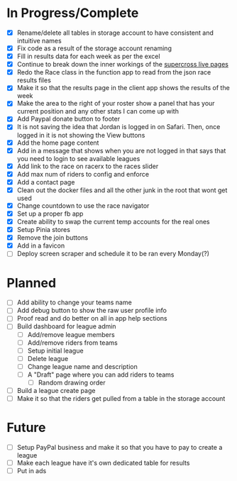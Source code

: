 # In Progress/Complete

- [x] Rename/delete all tables in storage account to have consistent and intuitive names
- [x] Fix code as a result of the storage account renaming
- [x] Fill in results data for each week as per the excel
- [x] Continue to break down the inner workings of the [supercross live pages](Supercross-Live.md)
- [x] Redo the Race class in the function app to read from the json race results files
- [x] Make it so that the results page in the client app shows the results of the week
- [x] Make the area to the right of your roster show a panel that has your current position and any other stats I can come up with
- [x] Add Paypal donate button to footer
- [x] It is not saving the idea that Jordan is logged in on Safari. Then, once logged in it is not showing the View buttons
- [x] Add the home page content
- [x] Add in a message that shows when you are not logged in that says that you need to login to see available leagues
- [x] Add link to the race on racerx to the races slider
- [x] Add max num of riders to config and enforce
- [x] Add a contact page 
- [x] Clean out the docker files and all the other junk in the root that wont get used
- [x] Change countdown to use the race navigator
- [x] Set up a proper fb app
- [x] Create ability to swap the current temp accounts for the real ones
- [x] Setup Pinia stores
- [x] Remove the join buttons
- [x] Add in a favicon
- [ ] Deploy screen scraper and schedule it to be ran every Monday(?)

# Planned

- [ ] Add ability to change your teams name
- [ ] Add debug button to show the raw user profile info
- [ ] Proof read and do better on all in app help sections
- [ ] Build dashboard for league admin
  - [ ] Add/remove league members
  - [ ] Add/remove riders from teams
  - [ ] Setup initial league
  - [ ] Delete league
  - [ ] Change league name and description
  - [ ] A "Draft" page where you can add riders to teams
    - [ ] Random drawing order
- [ ] Build a league create page
- [ ] Make it so that the riders get pulled from a table in the storage account

# Future

- [ ] Setup PayPal business and make it so that you have to pay to create a league
- [ ] Make each league have it's own dedicated table for results
- [ ] Put in ads